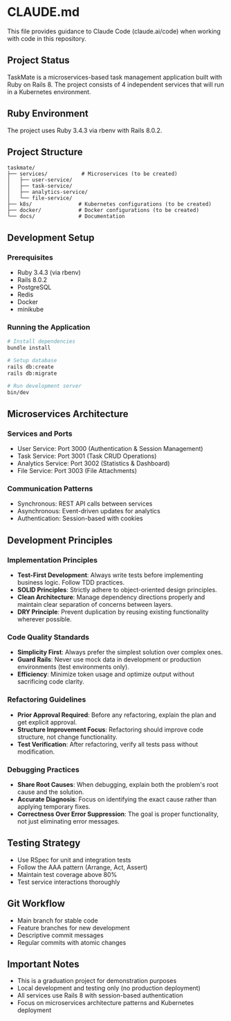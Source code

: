 # CLAUDE.md

This file provides guidance to Claude Code (claude.ai/code) when working with code in this repository.

## Project Status

TaskMate is a microservices-based task management application built with Ruby on Rails 8. The project consists of 4 independent services that will run in a Kubernetes environment.

## Ruby Environment

The project uses Ruby 3.4.3 via rbenv with Rails 8.0.2.

## Project Structure

```
taskmate/
├── services/           # Microservices (to be created)
│   ├── user-service/
│   ├── task-service/
│   ├── analytics-service/
│   └── file-service/
├── k8s/               # Kubernetes configurations (to be created)
├── docker/            # Docker configurations (to be created)
└── docs/              # Documentation
```

## Development Setup

### Prerequisites
- Ruby 3.4.3 (via rbenv)
- Rails 8.0.2
- PostgreSQL
- Redis
- Docker
- minikube

### Running the Application

```bash
# Install dependencies
bundle install

# Setup database
rails db:create
rails db:migrate

# Run development server
bin/dev
```

## Microservices Architecture

### Services and Ports
- User Service: Port 3000 (Authentication & Session Management)
- Task Service: Port 3001 (Task CRUD Operations)
- Analytics Service: Port 3002 (Statistics & Dashboard)
- File Service: Port 3003 (File Attachments)

### Communication Patterns
- Synchronous: REST API calls between services
- Asynchronous: Event-driven updates for analytics
- Authentication: Session-based with cookies

## Development Principles

### Implementation Principles

- **Test-First Development**: Always write tests before implementing business logic. Follow TDD practices.
- **SOLID Principles**: Strictly adhere to object-oriented design principles.
- **Clean Architecture**: Manage dependency directions properly and maintain clear separation of concerns between layers.
- **DRY Principle**: Prevent duplication by reusing existing functionality wherever possible.

### Code Quality Standards

- **Simplicity First**: Always prefer the simplest solution over complex ones.
- **Guard Rails**: Never use mock data in development or production environments (test environments only).
- **Efficiency**: Minimize token usage and optimize output without sacrificing code clarity.

### Refactoring Guidelines

- **Prior Approval Required**: Before any refactoring, explain the plan and get explicit approval.
- **Structure Improvement Focus**: Refactoring should improve code structure, not change functionality.
- **Test Verification**: After refactoring, verify all tests pass without modification.

### Debugging Practices

- **Share Root Causes**: When debugging, explain both the problem's root cause and the solution.
- **Accurate Diagnosis**: Focus on identifying the exact cause rather than applying temporary fixes.
- **Correctness Over Error Suppression**: The goal is proper functionality, not just eliminating error messages.

## Testing Strategy

- Use RSpec for unit and integration tests
- Follow the AAA pattern (Arrange, Act, Assert)
- Maintain test coverage above 80%
- Test service interactions thoroughly

## Git Workflow

- Main branch for stable code
- Feature branches for new development
- Descriptive commit messages
- Regular commits with atomic changes

## Important Notes

- This is a graduation project for demonstration purposes
- Local development and testing only (no production deployment)
- All services use Rails 8 with session-based authentication
- Focus on microservices architecture patterns and Kubernetes deployment